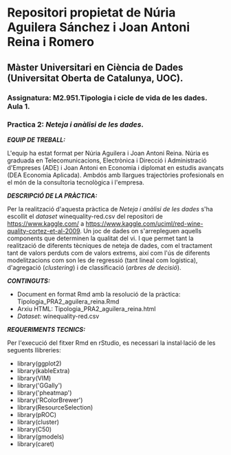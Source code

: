 # Repositori propietat de Núria Aguilera Sánchez i Joan Antoni Reina i Romero

## Màster Universitari en Ciència de Dades (Universitat Oberta de Catalunya, UOC).

### Assignatura:  M2.951.Tipologia i cicle de vida de les dades. Aula 1.
### Practica 2: *Neteja i anàlisi de les dades*.


***EQUIP DE TREBALL:***

L'equip ha estat format per Núria Aguilera i Joan Antoni Reina. Núria es graduada en Telecomunicacions, Electrònica i Direcció i Administració d'Empreses (ADE) i Joan Antoni en Economia i diplomat en estudis avançats (DEA Economia Aplicada). Ambdós amb llargues trajectòries profesionals en el món de la consultoria tecnològica i l'empresa.


***DESCRIPCIÓ DE LA PRÀCTICA:***

Per la realització d'aquesta pràctica de *Neteja i anàlisi de les dades* s'ha escollit el *dataset* winequality-red.csv del repositori de <https://www.kaggle.com/> a <https://www.kaggle.com/uciml/red-wine-quality-cortez-et-al-2009>. Un joc de dades on s'arrepleguen aquells components que determinen la qualitat del vi. I que permet tant la realització de diferents tècniques de neteja de dades, com el tractament tant de valors perduts com de valors extrems, així com l'ús de diferents modelitzacions com son les de regressió (tant lineal com logística), d'agregació (*clustering*) i de classificació (*arbres de decisió*).


***CONTINGUTS:***

* Document en format Rmd amb la resolució de la pràctica: Tipologia_PRA2_aguilera_reina.Rmd
* Arxiu HTML: Tipologia_PRA2_aguilera_reina.html
* *Dataset*: winequality-red.csv


***REQUERIMENTS TECNICS:***

Per l'execució del fitxer Rmd en rStudio, es necessari la instal·lació de les seguents llibreries:

* library(ggplot2)
* library(kableExtra) 
* library(VIM)
* library('GGally')
* library('pheatmap')
* library('RColorBrewer')
* library(ResourceSelection)
* library(pROC)
* library(cluster)
* library(C50)
* library(gmodels)
* library(caret)
